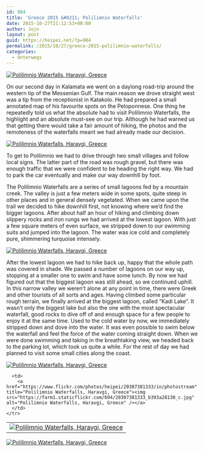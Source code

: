 ```yaml
---
id: 984
title: 'Greece 2015 &#8211; Polilimnio Waterfalls'
date: 2015-10-27T21:12:53+00:00
author: Jojo
layout: post
guid: https://heipei.net/?p=984
permalink: /2015/10/27/greece-2015-polilimnio-waterfalls/
categories:
  - Unterwegs
---
```

<div class="img aligncenter">
  <a href="https://www.flickr.com/photos/heipei/20416523824/in/photostream" title="Polilimnio Waterfalls, Haravgi, Greece"><img src="https://farm6.staticflickr.com/5707/20416523824_3a018ca434_b.jpg" alt="Polilimnio Waterfalls, Haravgi, Greece" /></a>
</div>

On our second day in Kalamata we went on a daylong road-trip around the western tip of the Messenian Gulf. The main reason we drove straight west was a tip from the receptionist in Katakolo. He had prepared a small annotated map of his favourite spots on the Peloponnese. One thing he repeatedly told us what the absolute had to visit Polilimnio Waterfalls, the highlight and an absolute must-see on our trip. Although he had warned us that getting there would take a fair amount of hiking, the photos and the remoteness of the waterfalls meant we had already made our decision.

<div class="img aligncenter">
  <a href="https://www.flickr.com/photos/heipei/20305821744/in/photostream" title="Polilimnio Waterfalls, Haravgi, Greece"><img src="https://farm1.staticflickr.com/725/20305821744_5858c945e9_b.jpg" alt="Polilimnio Waterfalls, Haravgi, Greece" /></a>
</div>

To get to Polilimnio we had to drive through two small villages and follow local signs. The latter part of the road was rough gravel, but there was enough traffic that we were confident to be heading the right way. We had to park the car eventually and make our way downhill by foot.
  
The Polilimnio Waterfalls are a series of small lagoons fed by a mountain creek. The valley is just a few meters wide in some spots, quite steep in other places and in general densely vegetated. When we came upon the trail we decided to hike downhill first, not knowing where we&#8217;d find the bigger lagoons. After about half an hour of hiking and climbing down slippery rocks and iron rungs we had arrived at the lowest lagoon. With just a few square meters of even surface, we stripped down to our swimming suits and jumped into the lagoon. The water was ice cold and completely pure, shimmering turquoise intensely.

<div class="img aligncenter">
  <a href="https://www.flickr.com/photos/heipei/20902151816/in/photostream" title="Polilimnio Waterfalls, Haravgi, Greece"><img src="https://farm1.staticflickr.com/681/20902151816_b578100844_b.jpg" alt="Polilimnio Waterfalls, Haravgi, Greece" /></a>
</div>

After the lowest lagoon we had to hike back up, happy that the whole path was covered in shade. We passed a number of lagoons on our way up, stopping at a smaller one to swim and have some lunch. By now we had figured out that the biggest lagoon was still ahead, so we continued uphill. In this narrow valley we weren&#8217;t alone at any point in time, there were Greek and other tourists of all sorts and ages. Having climbed some particular rough terrain, we finally arrived at the biggest lagoon, called &#8220;Kadi Lake&#8221;. It wasn&#8217;t only the biggest lake but also the one with the most spectacular waterfall, good rocks to dive off of and enough space for a few people to enjoy it at the same time. Used to the cold water by now, we immediately stripped down and dove into the water. It was even possible to swim below the waterfall and feel the force of the water coming straight down. When we were done swimming and taking in the breathtaking view, we headed back to the parking lot, which took us quite a while. For the rest of day we had planned to visit some small cities along the coast.

<div class="img aligncenter">
  <div>
    <a href="https://www.flickr.com/photos/heipei/20991252592/in/photostream" title="Polilimnio Waterfalls, Haravgi, Greece"><img src="https://farm6.staticflickr.com/5675/20991252592_084f912953_b.jpg" alt="Polilimnio Waterfalls, Haravgi, Greece" /></a>
  </div>
  
  <table>
    <tr>
      <td>
        <a href="https://www.flickr.com/photos/heipei/21029220812/in/photostream" title="Polilimnio Waterfalls, Haravgi, Greece"><img src="https://farm1.staticflickr.com/635/21029220812_be11ec0c76_c.jpg" alt="Polilimnio Waterfalls, Haravgi, Greece" /></a>
      </td>
      
      <td>
        <a href="https://www.flickr.com/photos/heipei/20307381333/in/photostream" title="Polilimnio Waterfalls, Haravgi, Greece"><img src="https://farm1.staticflickr.com/694/20307381333_b393a28130_c.jpg" alt="Polilimnio Waterfalls, Haravgi, Greece" /></a>
      </td>
    </tr>
  </table>
  
  <div>
    <a href="https://www.flickr.com/photos/heipei/20813034640/in/photostream" title="Polilimnio Waterfalls, Haravgi, Greece"><img src="https://farm1.staticflickr.com/603/20813034640_3f04fa9d78_b.jpg" alt="Polilimnio Waterfalls, Haravgi, Greece" /></a>
  </div>
</div>
